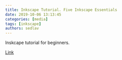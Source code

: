 ```yaml
---
title: Inkscape Tutorial. Five Inkscape Essentials
date: 2019-10-06 13:13:45
categories: [media]
tags: [inkscape]
authors: sedlav
---
```


Inskcape tutorial for beginners.
  
[Link](https://pclosmag.com/html/Issues/201910/page05.html)
